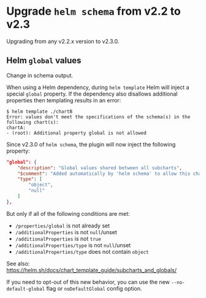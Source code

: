 # Upgrade `helm schema` from v2.2 to v2.3

Upgrading from any v2.2.x version to v2.3.0.

## Helm `global` values

Change in schema output.

When using a Helm dependency, during `helm template` Helm will inject a special
`global` property. If the dependency also disallows additional properties then
templating results in an error:

```console
$ helm template ./chartB
Error: values don't meet the specifications of the schema(s) in the following chart(s):
chartA:
- (root): Additional property global is not allowed
```

Since v2.3.0 of `helm schema`, the plugin will now inject the following
property:

```json
"global": {
    "description": "Global values shared between all subcharts",
    "$comment": "Added automatically by 'helm schema' to allow this chart to be used as a Helm dependency, as the `additionalProperties` setting would otherwise collide with Helm's special 'global' values key.",
    "type": [
        "object",
        "null"
    ]
},
```

But only if all of the following conditions are met:

- `/properties/global` is not already set
- `/additionalProperties` is not `null`/unset
- `/additionalProperties` is not `true`
- `/additionalProperties/type` is not `null`/unset
- `/additionalProperties/type` does not contain `object`

See also: <https://helm.sh/docs/chart_template_guide/subcharts_and_globals/>

If you need to opt-out of this new behavior, you can use the new
`--no-default-global` flag or `noDefaultGlobal` config option.
